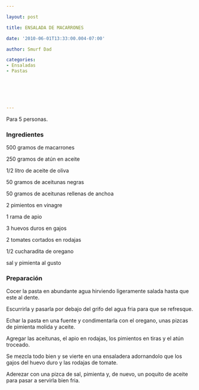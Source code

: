 ```yaml
---

layout: post

title: ENSALADA DE MACARRONES

date: '2010-06-01T13:33:00.004-07:00'

author: Smurf Dad

categories:
- Ensaladas
- Pastas






---
```


Para 5 personas.

<h3>Ingredientes</h3>

500 gramos de macarrones

250 gramos de atún en aceite

1/2 litro de aceite de oliva

50 gramos de aceitunas negras

50 gramos de aceitunas rellenas de anchoa

2 pimientos en vinagre

1 rama de apio

3 huevos duros en gajos

2 tomates cortados en rodajas

1/2 cucharadita de oregano

sal y pimienta al gusto

<h3>Preparación</h3>

Cocer la pasta en abundante agua hirviendo ligeramente salada hasta que este al dente.

Escurrirla y pasarla por debajo del grifo del agua fria para que se refresque.

Echar la pasta en una fuente y condimentarla con el oregano, unas pizcas de pimienta molida y aceite.

Agregar las aceitunas, el apio en rodajas, los pimientos en tiras y el atún troceado.

Se mezcla todo bien y se vierte en una ensaladera adornandolo que los gajos del huevo duro y las rodajas de tomate.

Aderezar con una pizca de sal, pimienta y, de nuevo, un poquito de aceite para pasar a servirla bien fria.